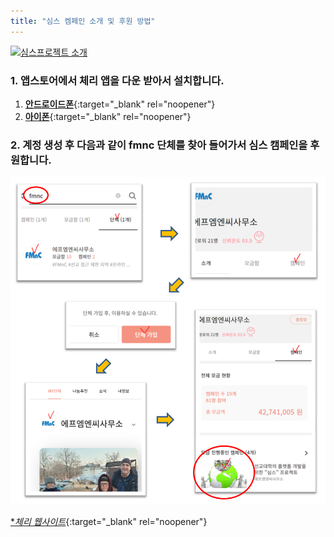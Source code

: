 ```yaml
---
title: "심스 켐페인 소개 및 후원 방법"
---
```


[![심스프로젝트 소개](https://img.youtube.com/vi/6Th0j248zAM/maxresdefault.jpg)](https://youtu.be/6Th0j248zAM)



### 1. 앱스토어에서 체리 앱을 다운 받아서 설치합니다.
1.	[**안드로이드폰**](https://play.google.com/store/apps/details?id=net.e4net.cherry.e4netflavor){:target="_blank" rel="noopener"}
2.	[**아이폰**](https://apps.apple.com/kr/app/cherry-%ED%9D%AC%EB%A7%9D-%EB%82%98%EB%88%94-%ED%94%8C%EB%9E%AB%ED%8F%BC/id1474570458){:target="_blank" rel="noopener"}


### 2. 계정 생성 후 다음과 같이 fmnc 단체를 찾아 들어가서 심스 캠페인을 후원합니다.
![SIMS Donation](/images/sims.png)


[**체리 웹사이트*](https://bit.ly/2OonJgI){:target="_blank" rel="noopener"}
